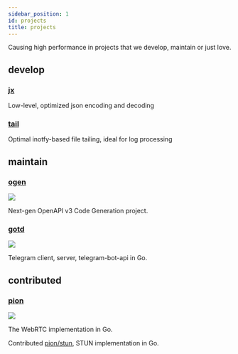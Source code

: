 ```yaml
---
sidebar_position: 1
id: projects
title: projects
---
```


Causing high performance in projects that we develop, maintain or just love.

## develop
### [jx](https://github.com/go-faster/jx)
Low-level, optimized json encoding and decoding
### [tail](https://github.com/go-faster/tail)
Optimal inotfy-based file tailing, ideal for log processing

## maintain

### [ogen](https://github.com/ogen-go/ogen)

![](https://avatars.githubusercontent.com/u/85122432?s=80&v=4)

Next-gen OpenAPI v3 Code Generation project.

### [gotd](https://github.com/gotd/td)

![](https://avatars.githubusercontent.com/u/75253497?s=80&v=4)

Telegram client, server, telegram-bot-api in Go.

## contributed

### [pion](https://github.com/orgs/pion)

![](https://avatars.githubusercontent.com/u/38192892?s=80&v=4)

The WebRTC implementation in Go.

Contributed [pion/stun](https://github.com/pion/stun), STUN implementation in Go.
